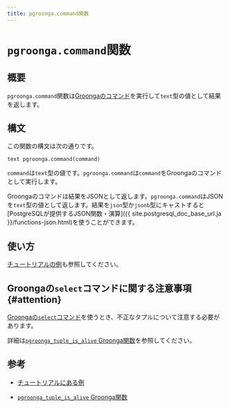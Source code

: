 ```yaml
---
title: pgroonga.command関数
---
```


# `pgroonga.command`関数

## 概要

`pgroonga.command`関数は[Groongaのコマンド](http://groonga.org/ja/docs/reference/command.html)を実行して`text`型の値として結果を返します。

## 構文

この関数の構文は次の通りです。

```text
text pgroonga.command(command)
```

`command`は`text`型の値です。`pgroonga.command`は`command`をGroongaのコマンドとして実行します。

Groongaのコマンドは結果をJSONとして返します。`pgroonga.command`はJSONを`text`型の値として返します。結果を`json`型か`jsonb`型にキャストすると[PostgreSQLが提供するJSON関数・演算]({{ site.postgresql_doc_base_url.ja }}/functions-json.html)を使うことができます。

## 使い方

[チュートリアルの例](../../tutorial/#groonga)も参照してください。

## Groongaの`select`コマンドに関する注意事項 {#attention}

[Groongaの`select`コマンド](http://groonga.org/ja/docs/reference/commands/select.html)を使うとき、不正なタプルについて注意する必要があります。

詳細は[`pgroonga_tuple_is_alive` Groonga関数](../groonga-functions/pgroonga-tuple-is-alive.html)を参照してください。

## 参考

  * [チュートリアルにある例](../../tutorial/#groonga)

  * [`pgroonga_tuple_is_alive` Groonga関数](../groonga-functions/pgroonga-tuple-is-alive.html)
